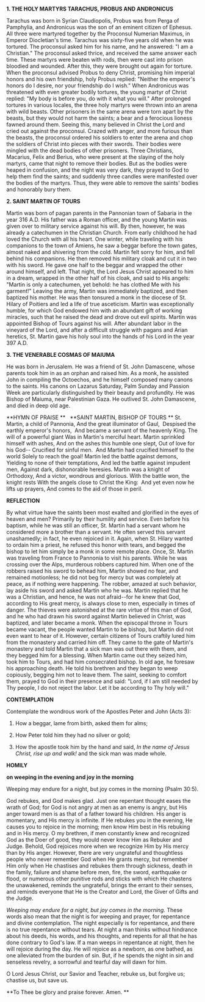 
**1. THE HOLY MARTYRS TARACHUS, PROBUS AND ANDRONICUS**

Tarachus was born in Syrian Claudiopolis, Probus was from Perga of Pamphylia, and Andronicus was the son of an eminent citizen of Ephesus. All three were martyred together by the Proconsul Numerian Maximus, in Emperor Diocletian's time. Tarachus was sixty-five years old when he was tortured. The proconsul asked him for his name, and he answered: "I am a Christian." The proconsul asked thrice, and received the same answer each time. These martyrs were beaten with rods, then were cast into prison bloodied and wounded. After this, they were brought out again for torture. When the proconsul advised Probus to deny Christ, promising him imperial honors and his own friendship, holy Probus replied: "Neither the emperor's honors do I desire, nor your friendship do I wish." When Andronicus was threatened with even greater bodily tortures, the young martyr of Christ replied: "My body is before you, do with it what you will." After prolonged tortures in various locales, the three holy martyrs were thrown into an arena with wild beasts. Other prisoners in the same arena were torn apart by the beasts, but they would not harm the saints; a bear and a ferocious lioness fawned around them. Seeing this, many believed in Christ the Lord and cried out against the proconsul. Crazed with anger, and more furious than the beasts, the proconsul ordered his soldiers to enter the arena and chop the soldiers of Christ into pieces with their swords. Their bodies were mingled with the dead bodies of other prisoners. Three Christians, Macarius, Felix and Berius, who were present at the slaying of the holy martyrs, came that night to remove their bodies. But as the bodies were heaped in confusion, and the night was very dark, they prayed to God to help them find the saints; and suddenly three candles were manifested over the bodies of the martyrs. Thus, they were able to remove the saints' bodies and honorably bury them.

**2. SAINT MARTIN OF TOURS**

Martin was born of pagan parents in the Pannonian town of Sabaria in the year 316 A.D. His father was a Roman officer, and the young Martin was given over to military service against his will. By then, however, he was already a catechumen in the Christian Church. From early childhood he had loved the Church with all his heart. One winter, while traveling with his companions to the town of Amiens, he saw a beggar before the town gates, almost naked and shivering from the cold. Martin felt sorry for him, and fell behind his companions. He then removed his military cloak and cut it in two with his sword. He gave one half to the beggar and wrapped the other around himself, and left. That night, the Lord Jesus Christ appeared to him in a dream, wrapped in the other half of his cloak, and said to His angels: "Martin is only a catechumen, yet behold: he has clothed Me with his garment!" Leaving the army, Martin was immediately baptized, and then baptized his mother. He was then tonsured a monk in the diocese of St. Hilary of Poitiers and led a life of true asceticism. Martin was exceptionally humble, for which God endowed him with an abundant gift of working miracles, such that he raised the dead and drove out evil spirits. Martin was appointed Bishop of Tours against his will. After abundant labor in the vineyard of the Lord, and after a difficult struggle with pagans and Arian heretics, St. Martin gave his holy soul into the hands of his Lord in the year 397 A.D.

**3. THE VENERABLE COSMAS OF MAIUMA**

He was born in Jerusalem. He was a friend of St. John Damascene, whose parents took him in as an orphan and raised him. As a monk, he assisted John in compiling the Octoechos, and he himself composed many canons to the saints. His canons on Lazarus Saturday, Palm Sunday and Passion Week are particularly distinguished by their beauty and profundity. He was Bishop of Maiuma, near Palestinian Gaza. He outlived St. John Damascene, and died in deep old age.


**HYMN OF PRAISE
**
 
**SAINT MARTIN, BISHOP OF TOURS
**
St. Martin, a child of Pannonia, 
And the great illuminator of Gaul, 
Despised the earthly emperor's honors, 
And became a servant of the heavenly King.
The will of a powerful giant
Was in Martin's merciful heart.
Martin sprinkled himself with ashes,
And on the ashes this humble one slept,
Out of love for his God--
Crucified for sinful men. 
And Martin had crucified himself to the world
Solely to reach the goal!
Martin led the battle against demons,
Yielding to none of their temptations,
And led the battle against impudent men,
Against dark, dishonorable heresies.
Martin was a knight of Orthodoxy,
And a victor, wondrous and glorious.
With the battle won, the knight rests
With the angels close to Christ the King: 
And yet even now he lifts up prayers,
And comes to the aid of those in peril.


**REFLECTION**


By what virtue have the saints been most exalted and glorified in the eyes of heaven and men? Primarily by their humility and service. Even before his baptism, while he was still an officer, St. Martin had a servant whom he considered more a brother than a servant. He often served this servant unashamedly; in fact, he even rejoiced in it. Again, when St. Hilary wanted to ordain him a priest, he refused this honor with tears, and begged the bishop to let him simply be a monk in some remote place. Once, St. Martin was traveling from France to Pannonia to visit his parents. While he was crossing over the Alps, murderous robbers captured him. When one of the robbers raised his sword to behead him, Martin showed no fear, and remained motionless; he did not beg for mercy but was completely at peace, as if nothing were happening. The robber, amazed at such behavior, lay aside his sword and asked Martin who he was. Martin replied that he was a Christian, and hence, he was not afraid--for he knew that God, according to His great mercy, is always close to men, especially in times of danger. The thieves were astonished at the rare virtue of this man of God, and he who had drawn his sword against Martin believed in Christ, was baptized, and later became a monk. When the episcopal throne in Tours became vacant, the people wanted Martin to be bishop, but Martin did not even want to hear of it. However, certain citizens of Tours craftily lured him from the monastery and carried him off. They came to the gate of Martin's monastery and told Martin that a sick man was out there with them, and they begged him for a blessing. When Martin came out they seized him, took him to Tours, and had him consecrated bishop. In old age, he foresaw his approaching death. He told his brethren and they began to weep copiously, begging him not to leave them. The saint, seeking to comfort them, prayed to God in their presence and said: "Lord, if I am still needed by Thy people, I do not reject the labor. Let it be according to Thy holy will."



**CONTEMPLATION**

Contemplate the wondrous work of the Apostles Peter and John (Acts 3):

1.  How a beggar, lame from birth, asked them for alms;

1.  How Peter told him they had no silver or gold;

1.  How the apostle took him by the hand and said, *In the name of Jesus Christ, rise up and walk!* and the sick man was made whole.



**HOMILY**

**on weeping in the evening and joy in the morning**

Weeping may endure for a night, but joy comes in the morning (Psalm 30:5).

God rebukes, and God makes glad. Just one repentant thought eases the wrath of God; for God is not angry at men as an enemy is angry, but His anger toward men is as that of a father toward his children. His anger is momentary, and His mercy is infinite. If He rebukes you in the evening, He causes you to rejoice in the morning; men know Him best in His rebuking and in His mercy. O my brethren, if men constantly knew and recognized God as the Doer of good, they would never know Him as Rebuker and Judge. Behold, God rejoices more when we recognize Him by His mercy than by His anger. However, there are very ungrateful and thoughtless people who never remember God when He grants mercy, but remember Him only when He chastises and rebukes them through sickness, death in the family, failure and shame before men, fire, the sword, earthquake or flood, or numerous other punitive rods and sticks with which He chastens the unawakened, reminds the ungrateful, brings the errant to their senses, and reminds everyone that He is the Creator and Lord, the Giver of Gifts and the Judge.

*Weeping may endure for a night, but joy comes in the morning.* These words also mean that the night is for weeping and prayer, for repentance and divine contemplation. The night especially is for repentance, and there is no true repentance without tears. At night a man thinks without hindrance about his deeds, his words, and his thoughts, and repents for all that he has done contrary to God's law. If a man weeps in repentance at night, then he will rejoice during the day. He will rejoice as a newborn, as one bathed, as one alleviated from the burden of sin. But, if he spends the night in sin and senseless revelry, a sorrowful and tearful day will dawn for him.

O Lord Jesus Christ, our Savior and Teacher, rebuke us, but forgive us; chastise us, but save us.

**To Thee be glory and praise forever. Amen. **



 
